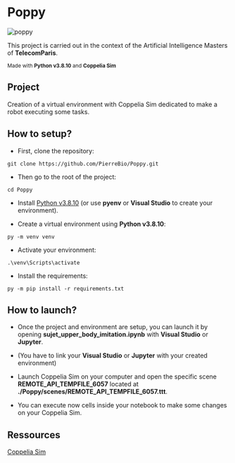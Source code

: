 # Poppy

![poppy](https://github.com/PierreBio/Poppy/assets/45881846/b8e52bd4-a2ce-4758-8147-6c9afbb46cbb)

This project is carried out in the context of the Artificial Intelligence Masters of **TelecomParis**.

<sub>Made with __Python v3.8.10__ and __Coppelia Sim__ </sub>

## Project

Creation of a virtual environment with Coppelia Sim dedicated to make a robot executing some tasks.

## How to setup?

- First, clone the repository:

```
git clone https://github.com/PierreBio/Poppy.git
```

- Then go to the root of the project:

```
cd Poppy
```

- Install [Python v3.8.10](https://www.python.org/downloads/release/python-3810/) (or use __pyenv__ or __Visual Studio__ to create your environment).

- Create a virtual environment using **Python v3.8.10**:

```
py -m venv venv
```

- Activate your environment:

```
.\venv\Scripts\activate
```

- Install the requirements:

```
py -m pip install -r requirements.txt
```

## How to launch?

- Once the project and environment are setup, you can launch it by opening **sujet_upper_body_imitation.ipynb** with __Visual Studio__ or __Jupyter__.

- (You have to link your **Visual Studio** or **Jupyter** with your created environment)

- Launch Coppelia Sim on your computer and open the specific scene __REMOTE_API_TEMPFILE_6057__ located at __./Poppy/scenes/REMOTE_API_TEMPFILE_6057.ttt__.

- You can execute now cells inside your notebook to make some changes on your Coppelia Sim.

## Ressources

[Coppelia Sim](https://www.coppeliarobotics.com/)
